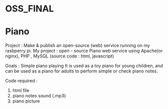 # OSS_FINAL
# Piano

Project : Make & publish an open-source (web) service running on my rasbperry pi.
My project : open - source Piano web service using Apache(or nginx), PHP , MySQL 
(source code :  html, javascript) 

Goals : Simple piano playing
        It is used as a toy piano for young children, and can be used as a piano for adults to perform simple or check piano notes. 
        
Code required : 
  1) html file
  2) piano notes sound (.mp3)
  3) piano picture
